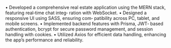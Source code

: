 • Developed a comprehensive real estate application
using the MERN stack, featuring real‐time chat integ‐
ration with WebSocket.
• Designed a responsive UI using SASS, ensuring com‐
patibility across PC, tablet, and mobile screens.
• Implemented backend features with Prisma, JWT‐
based authentication, bcrypt for secure password
management, and session handling with cookies.
• Utilized Axios for efficient data handling, enhancing
the app’s performance and reliability.
